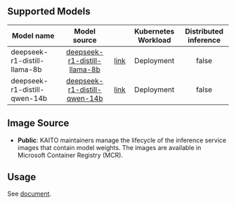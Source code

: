 ## Supported Models
| Model name          |                        Model source                         |                                      | Kubernetes Workload | Distributed inference |
|---------------------|:-----------------------------------------------------------:|:-------------------------------------------------------------------------------:|:-------------------:|:---------------------:|
| deepseek-r1-distill-llama-8b  | [deepseek-r1-distill-llama-8b](https://huggingface.co/deepseek-ai/DeepSeek-R1-Distill-Llama-8B)  | [link](../../../../examples/inference/kaito_workspace_deepseek_r1_distill_llama_8b.yaml)  |     Deployment      |         false         |
| deepseek-r1-distill-qwen-14b  | [deepseek-r1-distill-qwen-14b](https://huggingface.co/deepseek-ai/DeepSeek-R1-Distill-Qwen-14B)  | [link](../../../../examples/inference/kaito_workspace_deepseek_r1_distill_qwen_14b.yaml)  |     Deployment      |         false         |


## Image Source
- **Public**: KAITO maintainers manage the lifecycle of the inference service images that contain model weights. The images are available in Microsoft Container Registry (MCR).

## Usage

See [document](../../../../docs/inference/README.md).
